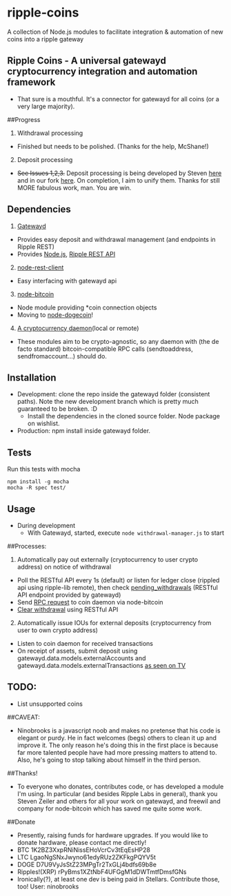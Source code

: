 ripple-coins
============

A collection of Node.js modules to facilitate integration &amp; automation of new coins into a ripple gateway


## Ripple Coins - A universal gatewayd cryptocurrency integration and automation framework

  - That sure is a mouthful. It's a connector for gatewayd for all coins (or a very large majority).

##Progress
1. Withdrawal processing
  - Finished but needs to be polished. (Thanks for the help, McShane!)
2. Deposit processing
  - ~~See Issues 1,2,3.~~ Deposit processing is being developed by Steven [here](https://github.com/stevenzeiler/blockchain-account-monitor) and in our fork [here](https://github.com/RoastBeefSandwichCo/blockchain-account-monitor). On completion, I aim to unify them. Thanks for still MORE fabulous work, man. You are win.

## Dependencies

1. [Gatewayd](https://github.com/ripple/gatewayd)
  - Provides easy deposit and withdrawal management (and endpoints in Ripple REST)
  - Provides [Node.js](https://github.com/joyent/node/wiki/Installing-Node.js-via-package-manager), [Ripple REST API](https://github.com/ripple/ripple-rest.git)

2. [node-rest-client](https://www.npmjs.org/package/node-rest-client)
  - Easy interfacing with gatewayd api

3. [node-bitcoin](https://www.npmjs.org/package/bitcoin)
  - Node module providing *coin connection objects
  - Moving to [node-dogecoin](https://www.npmjs.org/package/node-dogecoin)!

4. [A cryptocurrency daemon](https://github.com/dogecoin/dogecoin)(local or remote)
  - These modules aim to be crypto-agnostic, so any daemon with (the de facto standard) bitcoin-compatible RPC calls (sendtoaddress, sendfromaccount...) should do.

## Installation
 - Development: clone the repo inside the gatewayd folder (consistent paths). Note the new development branch which is pretty much guaranteed to be broken. :D
   - Install the dependencies in the cloned source folder. Node package on wishlist.
 - Production: npm install inside gatewayd folder.
 
## Tests

Run this tests with mocha

    npm install -g mocha
    mocha -R spec test/

## Usage
 - During development
   - With Gatewayd, started, execute `node withdrawal-manager.js` to start 

##Processes:
 1. Automatically pay out externally (cryptocurrency to user crypto address) on notice of withdrawal
   - Poll the RESTful API every 1s (default) or listen for ledger close (rippled api using ripple-lib remote), then check [pending_withdrawals](https://github.com/ripple/gatewayd#listing-withdrawals) (RESTful API endpoint provided by gatewayd)
   - Send [RPC request](https://en.bitcoin.it/wiki/Original_Bitcoin_client/API_calls_list) to coin daemon via node-bitcoin
   - [Clear withdrawal](https://github.com/ripple/gatewayd#clearing-a-withdrawal) using RESTful API
 2. Automatically issue IOUs for external deposits (cryptocurrency from user to own crypto address)
   - Listen to coin daemon for received transactions
   - On receipt of assets, submit deposit using gatewayd.data.models.externalAccounts and gatewayd.data.models.externalTransactions [as seen on TV](https://github.com/RoastBeefSandwichCo/blockchain-account-monitor/blob/master/test/processor-snippet.js)


## TODO:
 - List unsupported coins

##CAVEAT:
 - Ninobrooks is a javascript noob and makes no pretense that his code is elegant or purdy. He in fact welcomes (begs) others to clean it up and improve it. The only reason he's doing this in the first place is because far more talented people have had more pressing matters to attend to. Also, he's going to stop talking about himself in the third person.

##Thanks!
 - To everyone who donates, contributes code, or has developed a module I'm using. In particular (and besides Ripple Labs in general), thank you Steven Zeiler and others for all your work on gatewayd, and freewil and company for node-bitcoin which has saved me quite some work.

##Donate
  - Presently, raising funds for hardware upgrades. If you would like to donate hardware, please contact me directly!
  - BTC 1K2BZ3XxpRNiNissEHoVcrCv3tEqEsHP28
  - LTC LgaoNgSNxJwyno61edyRUz2ZKFkgPQYV5t
  - DOGE D7U9VyJsStZ23MPgTr2TxGLj4bdfs69b8e
  - Ripples!(XRP) rPyBms1XZtNbF4UFGgM1dDWTmtfDmsfGNs
  - Ironically(?), at least one dev is being paid in Stellars. Contribute those, too! User: ninobrooks

